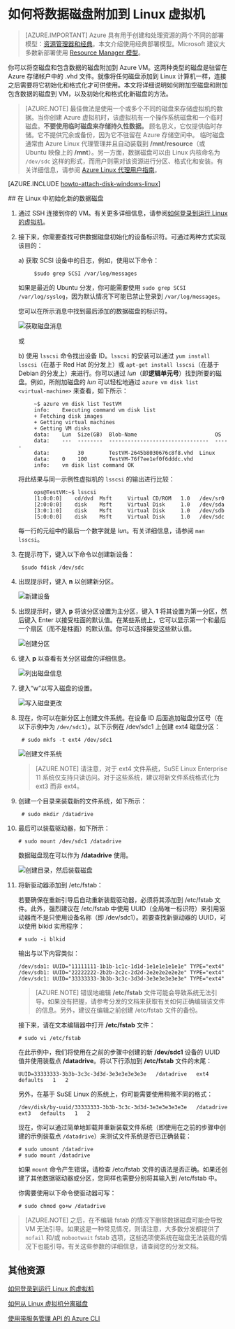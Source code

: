 <properties
	pageTitle="将磁盘附加到 Linux VM | Azure"
	description="了解如何将数据磁盘附加到运行 Linux 的 Azure 虚拟机并将其初始化，以便它可供使用。"
	services="virtual-machines-linux"
	documentationCenter=""
	authors="iainfoulds"
	manager="timlt"
	editor="tysonn"
	tags="azure-service-management"/>

<tags
	ms.service="virtual-machines-linux"
	ms.date="04/04/2016"
	wacn.date=""/>

# 如何将数据磁盘附加到 Linux 虚拟机

> [AZURE.IMPORTANT] Azure 具有用于创建和处理资源的两个不同的部署模型：[资源管理器和经典](/documentation/articles/resource-manager-deployment-model)。本文介绍使用经典部署模型。Microsoft 建议大多数新部署使用 [Resource Manager 模型](/documentation/articles/virtual-machines-linux-add-disk)。

你可以将空磁盘和包含数据的磁盘附加到 Azure VM。这两种类型的磁盘是驻留在 Azure 存储帐户中的 .vhd 文件。就像将任何磁盘添加到 Linux 计算机一样，连接之后需要将它初始化和格式化才可供使用。本文将详细说明如何附加空磁盘和附加包含数据的磁盘到 VM，以及初始化和格式化新磁盘的方法。

> [AZURE.NOTE] 最佳做法是使用一个或多个不同的磁盘来存储虚拟机的数据。当你创建 Azure 虚拟机时，该虚拟机有一个操作系统磁盘和一个临时磁盘。**不要使用临时磁盘来存储持久性数据。** 顾名思义，它仅提供临时存储。它不提供冗余或备份，因为它不驻留在 Azure 存储空间中。
> 临时磁盘通常由 Azure Linux 代理管理并且自动装载到 **/mnt/resource**（或 Ubuntu 映像上的 **/mnt**）。另一方面，数据磁盘可以由 Linux 内核命名为 `/dev/sdc` 这样的形式，而用户则需对该资源进行分区、格式化和安装。有关详细信息，请参阅 [Azure Linux 代理用户指南][Agent]。

[AZURE.INCLUDE [howto-attach-disk-windows-linux](../includes/howto-attach-disk-linux.md)]

##<a name="how-to-initialize-a-new-data-disk-in-linux"></a> 在 Linux 中初始化新的数据磁盘

1. 通过 SSH 连接到你的 VM。有关更多详细信息，请参阅[如何登录到运行 Linux 的虚拟机][Logon]。

2. 接下来，你需要查找可供数据磁盘初始化的设备标识符。可通过两种方式实现该目的：

	a) 获取 SCSI 设备中的日志，例如，使用以下命令：

			$sudo grep SCSI /var/log/messages

	如果是最近的 Ubuntu 分发，你可能需要使用 `sudo grep SCSI /var/log/syslog`，因为默认情况下可能已禁止登录到 `/var/log/messages`。

	您可以在所示消息中找到最后添加的数据磁盘的标识符。

	![获取磁盘消息](./media/virtual-machines-linux-classic-attach-disk/scsidisklog.png)

	或

	b) 使用 `lsscsi` 命令找出设备 ID。`lsscsi` 的安装可以通过 `yum install lsscsi`（在基于 Red Hat 的分发上）或 `apt-get install lsscsi`（在基于 Debian 的分发上）来进行。你可以通过 _lun_（即**逻辑单元号**）找到所要的磁盘。例如，所附加磁盘的 _lun_ 可以轻松地通过 `azure vm disk list <virtual-machine>` 来查看，如下所示：

			~$ azure vm disk list TestVM
			info:    Executing command vm disk list
			+ Fetching disk images
			+ Getting virtual machines
			+ Getting VM disks
			data:    Lun  Size(GB)  Blob-Name                         OS
			data:    ---  --------  --------------------------------  -----
			data:         30        TestVM-2645b8030676c8f8.vhd  Linux
			data:    0    100       TestVM-76f7ee1ef0f6dddc.vhd
			info:    vm disk list command OK

	将此结果与同一示例性虚拟机的 `lsscsi` 的输出进行比较：

			ops@TestVM:~$ lsscsi
			[1:0:0:0]    cd/dvd  Msft     Virtual CD/ROM   1.0   /dev/sr0
			[2:0:0:0]    disk    Msft     Virtual Disk     1.0   /dev/sda
			[3:0:1:0]    disk    Msft     Virtual Disk     1.0   /dev/sdb
			[5:0:0:0]    disk    Msft     Virtual Disk     1.0   /dev/sdc

	每一行的元组中的最后一个数字就是 _lun_。有关详细信息，请参阅 `man lsscsi`。

3. 在提示符下，键入以下命令以创建新设备：

		$sudo fdisk /dev/sdc


4. 出现提示时，键入 **n** 以创建新分区。


	![新建设备](./media/virtual-machines-linux-classic-attach-disk/fdisknewpartition.png)

5. 出现提示时，键入 **p** 将该分区设置为主分区，键入 **1** 将其设置为第一分区，然后键入 Enter 以接受柱面的默认值。在某些系统上，它可以显示第一个和最后一个扇区（而不是柱面）的默认值。你可以选择接受这些默认值。


	![创建分区](./media/virtual-machines-linux-classic-attach-disk/fdisknewpartition.png)



6. 键入 **p** 以查看有关分区磁盘的详细信息。


	![列出磁盘信息](./media/virtual-machines-linux-classic-attach-disk/fdisknewpartition.png)



7. 键入“w”以写入磁盘的设置。


	![写入磁盘更改](./media/virtual-machines-linux-classic-attach-disk/fdiskwritedisk.png)

8. 现在，你可以在新分区上创建文件系统。在设备 ID 后面追加磁盘分区号（在以下示例中为 `/dev/sdc1`）。以下示例在 /dev/sdc1 上创建 ext4 磁盘分区：

		# sudo mkfs -t ext4 /dev/sdc1

	![创建文件系统](./media/virtual-machines-linux-classic-attach-disk/mkfsext4.png)

	>[AZURE.NOTE] 请注意，对于 ext4 文件系统，SuSE Linux Enterprise 11 系统仅支持只读访问。对于这些系统，建议将新文件系统格式化为 ext3 而非 ext4。


9. 创建一个目录来装载新的文件系统，如下所示：

		# sudo mkdir /datadrive


10. 最后可以装载驱动器，如下所示：

		# sudo mount /dev/sdc1 /datadrive

	数据磁盘现在可以作为 **/datadrive** 使用。
	
	![创建目录，然后装载磁盘](./media/virtual-machines-linux-classic-attach-disk/mkdirandmount.png)


11. 将新驱动器添加到 /etc/fstab：

	若要确保在重新引导后自动重新装载驱动器，必须将其添加到 /etc/fstab 文件。此外，强烈建议在 /etc/fstab 中使用 UUID（全局唯一标识符）来引用驱动器而不是只使用设备名称（即 /dev/sdc1）。若要查找新驱动器的 UUID，可以使用 blkid 实用程序：

		# sudo -i blkid

	输出与以下内容类似：

		/dev/sda1: UUID="11111111-1b1b-1c1c-1d1d-1e1e1e1e1e1e" TYPE="ext4"
		/dev/sdb1: UUID="22222222-2b2b-2c2c-2d2d-2e2e2e2e2e2e" TYPE="ext4"
		/dev/sdc1: UUID="33333333-3b3b-3c3c-3d3d-3e3e3e3e3e3e" TYPE="ext4"


	>[AZURE.NOTE] 错误地编辑 **/etc/fstab** 文件可能会导致系统无法引导。如果没有把握，请参考分发的文档来获取有关如何正确编辑该文件的信息。另外，建议在编辑之前创建 /etc/fstab 文件的备份。

	接下来，请在文本编辑器中打开 **/etc/fstab** 文件：

		# sudo vi /etc/fstab

	在此示例中，我们将使用在之前的步骤中创建的新 **/dev/sdc1** 设备的 UUID 值并使用装载点 **/datadrive**。将以下行添加到 **/etc/fstab** 文件的末尾：

		UUID=33333333-3b3b-3c3c-3d3d-3e3e3e3e3e3e   /datadrive   ext4   defaults   1   2

	另外，在基于 SuSE Linux 的系统上，你可能需要使用稍微不同的格式：

		/dev/disk/by-uuid/33333333-3b3b-3c3c-3d3d-3e3e3e3e3e3e   /datadrive   ext3   defaults   1   2

	现在，你可以通过简单地卸载并重新装载文件系统（即使用在之前的步骤中创建的示例装载点 `/datadrive`）来测试文件系统是否已正确装载：

		# sudo umount /datadrive
		# sudo mount /datadrive

	如果 `mount` 命令产生错误，请检查 /etc/fstab 文件的语法是否正确。如果还创建了其他数据驱动器或分区，您同样也需要分别将其输入到 /etc/fstab 中。

	你需要使用以下命令使驱动器可写：

		# sudo chmod go+w /datadrive

>[AZURE.NOTE] 之后，在不编辑 fstab 的情况下删除数据磁盘可能会导致 VM 无法引导。如果这是一种常见情况，则请注意，大多数分发都提供了 `nofail` 和/或 `nobootwait` fstab 选项，这些选项使系统在磁盘无法装载的情况下也能引导。有关这些参数的详细信息，请查阅您的分发文档。

## 其他资源
[如何登录到运行 Linux 的虚拟机][Logon]

[如何从 Linux 虚拟机分离磁盘](/documentation/articles/virtual-machines-linux-classic-detach-disk)

[使用带服务管理 API 的 Azure CLI](/documentation/articles/virtual-machines-command-line-tools)

<!--Link references-->
[Agent]: /documentation/articles/virtual-machines-linux-agent-user-guide
[Logon]: /documentation/articles/virtual-machines-linux-classic-log-on

<!---HONumber=Mooncake_0606_2016-->